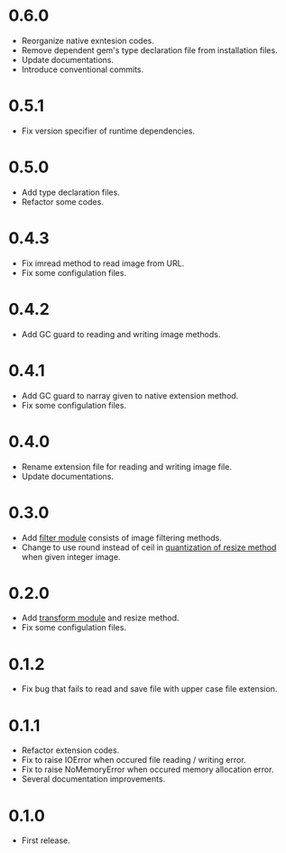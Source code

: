 # 0.6.0
- Reorganize native exntesion codes.
- Remove dependent gem's type declaration file from installation files.
- Update documentations.
- Introduce conventional commits.

# 0.5.1
- Fix version specifier of runtime dependencies.

# 0.5.0
- Add type declaration files.
- Refactor some codes.

# 0.4.3
- Fix imread method to read image from URL.
- Fix some configulation files.

# 0.4.2
- Add GC guard to reading and writing image methods.

# 0.4.1
- Add GC guard to narray given to native extension method.
- Fix some configulation files.

# 0.4.0
- Rename extension file for reading and writing image file.
- Update documentations.

# 0.3.0
- Add [filter module](https://yoshoku.github.io/magro/doc/Magro/Filter.html) consists of image filtering methods.
- Change to use round instead of ceil in [quantization of resize method](https://github.com/yoshoku/magro/commit/1b3308ddfb98a650889483af3cd2045aaf6b8837) when given integer image.

# 0.2.0
- Add [transform module](https://yoshoku.github.io/magro/doc/Magro/Transform.html) and resize method.
- Fix some configulation files.

# 0.1.2
- Fix bug that fails to read and save file with upper case file extension.

# 0.1.1
- Refactor extension codes.
- Fix to raise IOError when occured file reading / writing error.
- Fix to raise NoMemoryError when occured memory allocation error.
- Several documentation improvements.

# 0.1.0
- First release.
